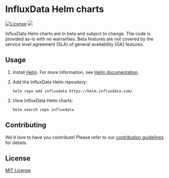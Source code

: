 # InfluxData Helm charts

[![License](https://img.shields.io/badge/license-MIT-green.svg)](./LICENSE)
[![](https://github.com/influxdata/helm-charts/workflows/helm-charts%2Frelease/badge.svg?branch=master)](https://github.com/influxdata/helm-charts/actions)

InfluxData Helm charts are in beta and subject to change. The code is provided as-is with no warranties. Beta features are not covered by the service level agreement (SLA) of general availability (GA) features.

## Usage

1. Install [Helm](https://helm.sh). For more information, see [Helm documentation](https://helm.sh/docs/).

2. Add the InfluxData Helm repository:

   ```console
   helm repo add influxdata https://helm.influxdata.com/
   ```

3. View InfluxData Helm charts:

   ```console
   helm search repo influxdata
   ```

## Contributing

We'd love to have you contribute! Please refer to our [contribution guidelines](CONTRIBUTING.md) for details.

## License

[MIT License](./LICENSE)
